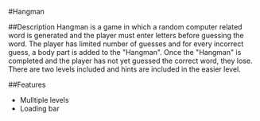 #Hangman

##Description
Hangman is a game in which a random computer related word is generated and the player must enter letters before guessing the word. The player has limited number of guesses and for every incorrect guess, a body part is added to the "Hangman". Once the "Hangman" is completed and the player has not yet guessed the correct word, they lose. There are two levels included and hints are included in the easier level.

##Features
* Mulltiple levels
* Loading bar
